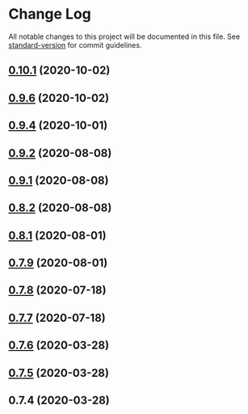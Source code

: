 # Change Log

All notable changes to this project will be documented in this file. See [standard-version](https://github.com/conventional-changelog/standard-version) for commit guidelines.

<a name="0.10.1"></a>
## [0.10.1](https://github.com/KErez/yassi/compare/v0.9.5...v0.10.1) (2020-10-02)



<a name="0.9.6"></a>
## [0.9.6](https://github.com/KErez/yassi/compare/v0.9.3...v0.9.6) (2020-10-02)



<a name="0.9.4"></a>
## [0.9.4](https://github.com/KErez/yassi/compare/v0.9.2...v0.9.4) (2020-10-01)



<a name="0.9.2"></a>
## [0.9.2](https://github.com/KErez/yassi/compare/v0.9.1...v0.9.2) (2020-08-08)



<a name="0.9.1"></a>
## [0.9.1](https://github.com/KErez/yassi/compare/v0.8.2...v0.9.1) (2020-08-08)



<a name="0.8.2"></a>
## [0.8.2](https://github.com/KErez/yassi/compare/v0.8.1...v0.8.2) (2020-08-08)



<a name="0.8.1"></a>
## [0.8.1](https://github.com/KErez/yassi/compare/v0.7.9...v0.8.1) (2020-08-01)



<a name="0.7.9"></a>
## [0.7.9](https://github.com/KErez/yassi/compare/v0.7.8...v0.7.9) (2020-08-01)



<a name="0.7.8"></a>
## [0.7.8](https://github.com/KErez/yassi/compare/v0.7.7...v0.7.8) (2020-07-18)



<a name="0.7.7"></a>
## [0.7.7](https://github.com/KErez/yassi/compare/v0.7.6...v0.7.7) (2020-07-18)



<a name="0.7.6"></a>
## [0.7.6](https://github.com/KErez/yassi/compare/v0.7.4...v0.7.6) (2020-03-28)



<a name="0.7.5"></a>
## [0.7.5](https://github.com/KErez/yassi/compare/v0.7.4...v0.7.5) (2020-03-28)



<a name="0.7.4"></a>
## 0.7.4 (2020-03-28)
